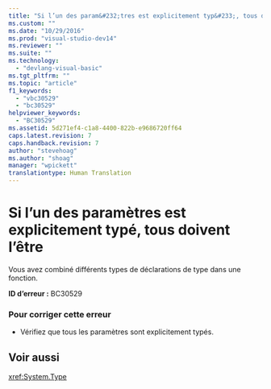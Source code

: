 ```yaml
---
title: "Si l’un des param&#232;tres est explicitement typ&#233;, tous doivent l’&#234;tre | Microsoft Docs"
ms.custom: ""
ms.date: "10/29/2016"
ms.prod: "visual-studio-dev14"
ms.reviewer: ""
ms.suite: ""
ms.technology: 
  - "devlang-visual-basic"
ms.tgt_pltfrm: ""
ms.topic: "article"
f1_keywords: 
  - "vbc30529"
  - "bc30529"
helpviewer_keywords: 
  - "BC30529"
ms.assetid: 5d271ef4-c1a8-4400-822b-e9686720ff64
caps.latest.revision: 7
caps.handback.revision: 7
author: "stevehoag"
ms.author: "shoag"
manager: "wpickett"
translationtype: Human Translation
---
```

# Si l’un des param&#232;tres est explicitement typ&#233;, tous doivent l’&#234;tre
Vous avez combiné différents types de déclarations de type dans une fonction.  
  
 **ID d’erreur :** BC30529  
  
### Pour corriger cette erreur  
  
-   Vérifiez que tous les paramètres sont explicitement typés.  
  
## Voir aussi  
 <xref:System.Type>